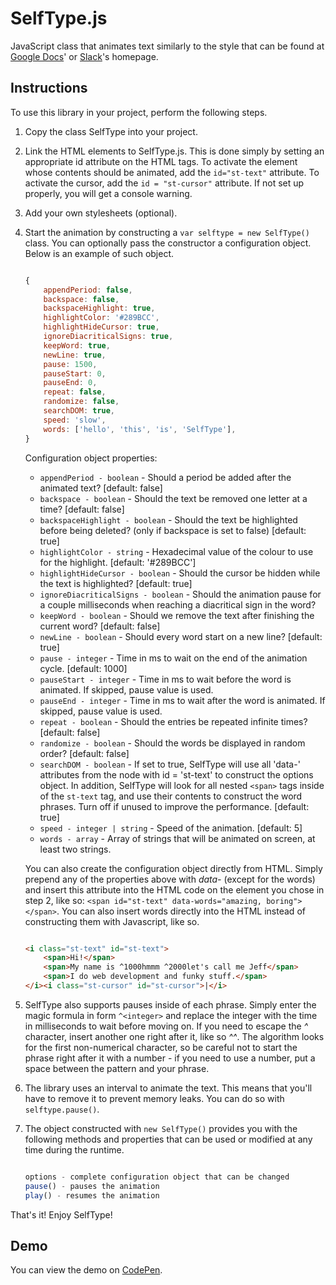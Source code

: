 # SelfType.js

JavaScript class that animates text similarly to the style that can be found at [Google Docs][google]' or [Slack][]'s homepage.

## Instructions

To use this library in your project, perform the following steps.

1. Copy the class SelfType into your project.
2. Link the HTML elements to SelfType.js. This is done simply by setting an appropriate id attribute on the HTML tags. To activate the element whose contents should be animated, add the `id="st-text"` attribute. To activate the cursor, add the `id = "st-cursor"` attribute. If not set up properly, you will get a console warning.
3. Add your own stylesheets (optional).
4. Start the animation by constructing a `var selftype = new SelfType()` class. You can optionally pass the constructor a configuration object. Below is an example of such object.
	```javascript

	{
        appendPeriod: false,
        backspace: false,
        backspaceHighlight: true,
        highlightColor: '#289BCC',
        highlightHideCursor: true,
        ignoreDiacriticalSigns: true,
        keepWord: true,
        newLine: true,
		pause: 1500,
        pauseStart: 0,
        pauseEnd: 0,
        repeat: false,
        randomize: false,
        searchDOM: true,
		speed: 'slow',
        words: ['hello', 'this', 'is', 'SelfType'], 
	}
	```
    Configuration object properties:
    - `appendPeriod - boolean` - Should a period be added after the animated text? [default: false]
    - `backspace - boolean` - Should the text be removed one letter at a time? [default: false]
    - `backspaceHighlight - boolean` - Should the text be highlighted before being deleted? (only if backspace is set to false) [default: true]
    - `highlightColor - string` - Hexadecimal value of the colour to use for the highlight. [default: '#289BCC']
    - `highlightHideCursor - boolean` - Should the cursor be hidden while the text is highlighted? [default: true]
    - `ignoreDiacriticalSigns - boolean` - Should the animation pause for a couple milliseconds when reaching a diacritical sign in the word?
    - `keepWord - boolean` - Should we remove the text after finishing the current word? [default: false]
    - `newLine - boolean` - Should every word start on a new line? [default: true]
    - `pause - integer` - Time in ms to wait on the end of the animation cycle. [default: 1000]
    - `pauseStart - integer` - Time in ms to wait before the word is animated. If skipped, pause value is used.
    - `pauseEnd - integer` - Time in ms to wait after the word is animated. If skipped, pause value is used.
    - `repeat - boolean` - Should the entries be repeated infinite times? [default: false]
    - `randomize - boolean` - Should the words be displayed in random order? [default: false]
    - `searchDOM - boolean` - If set to true, SelfType will use all 'data-' attributes from the node with id = 'st-text' to construct the options object. In addition, SelfType will look for all nested `<span>` tags inside of the `st-text` tag, and use their contents to construct the word phrases. Turn off if unused to improve the performance. [default: true]
    - `speed - integer | string` - Speed of the animation. [default: 5]
    - `words - array` - Array of strings that will be animated on screen, at least two strings.

    You can also create the configuration object directly from HTML. Simply prepend any of the properties above with *data-* (except for the words) and insert this attribute into the HTML code on the element you chose in step 2, like so: `<span id="st-text" data-words="amazing, boring"></span>`. You can also insert words directly into the HTML instead of constructing them with Javascript, like so.
    ```html

    <i class="st-text" id="st-text">
        <span>Hi!</span>
        <span>My name is ^1000hmmm ^2000let's call me Jeff</span>
        <span>I do web development and funky stuff.</span>
    </i><i class="st-cursor" id="st-cursor">|</i>
    ```
5. SelfType also supports pauses inside of each phrase. Simply enter the magic formula in form `^<integer>` and replace the integer with the time in milliseconds to wait before moving on. If you need to escape the *^* character, insert another one right after it, like so *^^*. The algorithm looks for the first non-numerical character, so be careful not to start the phrase right after it with a number - if you need to use a number, put a space between the pattern and your phrase. 
6. The library uses an interval to animate the text. This means that you'll have to remove it to prevent memory leaks. You can do so with `selftype.pause()`.
7. The object constructed with `new SelfType()` provides you with the following methods and properties that can be used or modified at any time during the runtime.
    ```javascript

    options - complete configuration object that can be changed
    pause() - pauses the animation
    play() - resumes the animation
    ```

That's it! Enjoy SelfType!

## Demo

You can view the demo on [CodePen].

[codepen]: http://codepen.io/lmenus/full/eZOYXo/ "SelfType.js demo"
[google]: https://www.google.com/docs/about/ "Google Docs' About Page"
[slack]: http://slack.com "Slack's Homepage"
